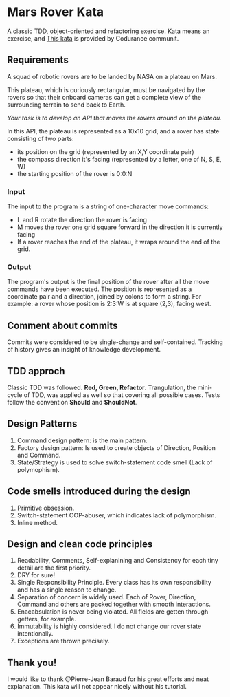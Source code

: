 # Mars Rover Kata
A classic TDD, object-oriented and refactoring exercise. Kata means an exercise, and [This kata](https://katalyst.codurance.com/simple-mars-rover) is provided by Codurance communit.

## Requirements
A squad of robotic rovers are to be landed by NASA on a plateau on Mars.

This plateau, which is curiously rectangular, must be navigated by the rovers so that their onboard cameras can get a complete view of the surrounding terrain to send back to Earth.

*Your task is to develop an API that moves the rovers around on the plateau.*

In this API, the plateau is represented as a 10x10 grid, and a rover has state consisting of two parts:

 - its position on the grid (represented by an X,Y coordinate pair)
 - the compass direction it's facing (represented by a letter, one of N, S, E, W)
 - the starting position of the rover is 0:0:N
 
 ### Input
 The input to the program is a string of one-character move commands:

 - L and R rotate the direction the rover is facing
 - M moves the rover one grid square forward in the direction it is currently facing
 - If a rover reaches the end of the plateau, it wraps around the end of the grid.
 ### Output
 The program's output is the final position of the rover after all the move commands have been executed. The position is represented as a coordinate pair and a direction, joined by colons to form a string. For example: a rover whose position is 2:3:W is at square (2,3), facing west.
 
 ## Comment about commits
 Commits were considered to be single-change and self-contained. Tracking of history gives an insight of knowledge development.

 ## TDD approch
 Classic TDD was followed. **Red, Green, Refactor**. Trangulation, the mini-cycle of TDD, was applied as well so that covering all possible cases.
 Tests follow the convention **Should** and **ShouldNot**.
 
 ## Design Patterns
 1. Command design pattern: is the main pattern.
 2. Factory design pattern: Is used to create objects of Direction, Position and Command.
 3. State/Strategy is used to solve switch-statement code smell (Lack of polymophism).
 
 ## Code smells introduced during the design
 1. Primitive obsession.
 2. Switch-statement OOP-abuser, which indicates lack of polymorphism.
 3. Inline method.

## Design and clean code principles
1. Readability, Comments, Self-explanining and Consistency for each tiny detail are the first priority.
2. DRY for sure!
3. Single Responsibility Principle. Every class has its own responsibility and has a single reason to change.
4. Separation of concern is widely used. Each of Rover, Direction, Command and others are packed together with smooth interactions.
5. Enacabsulation is never being violated. All fields are getten through getters, for example.
6. Immutability is highly considered. I do not change our rover state intentionally.
7. Exceptions are thrown precisely.

## Thank you!
I would like to thank @Pierre-Jean Baraud for his great efforts and neat explanation. This kata will not appear nicely without his tutorial.
